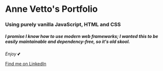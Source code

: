 # Anne Vetto's Portfolio

### Using purely vanilla JavaScript, HTML and CSS

##### I promise I know how to use modern web frameworks; I wanted this to be easily maintainable and dependency-free, so it's old skool.

*Enjoy* :two_hearts:

[Find me on LinkedIn](https://www.linkedin.com/in/annepvetto/)
